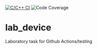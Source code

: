 [![C/C++ CI](https://github.com/arhipochki/lab_device/actions/workflows/main.yml/badge.svg)](https://github.com/arhipochki/lab_device/actions/workflows/main.yml)
![Code Coverage](https://img.shields.io/badge/Code%20Coverage-97%25-success?style=flat)

# lab_device
Laboratory task for Github Actions/testing
